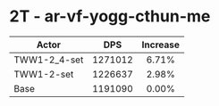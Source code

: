 # 2T - ar-vf-yogg-cthun-me
| Actor | DPS | Increase |
|---|:---:|:---:|
|TWW1-2_4-set|1271012|6.71%|
|TWW1-2-set|1226637|2.98%|
|Base|1191090|0.00%|
